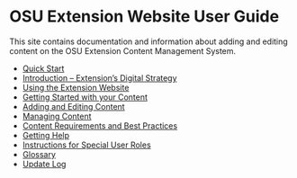 # OSU Extension Website User Guide

This site contains documentation and information about adding and editing content on the OSU Extension Content Management System.

* [Quick Start]()
* [Introduction – Extension’s Digital Strategy](intro.md)
* [Using the Extension Website](using-site.md)
* [Getting Started with your Content](getting-started.md)
* [Adding and Editing Content](adding-editing.md)
* [Managing Content](managing-content.md)
* [Content Requirements and Best Practices](content-requirements.md)
* [Getting Help](getting-help.md)
* [Instructions for Special User Roles](user-roles.md)
* [Glossary](glossary.md)
* [Update Log](update-log.md)
